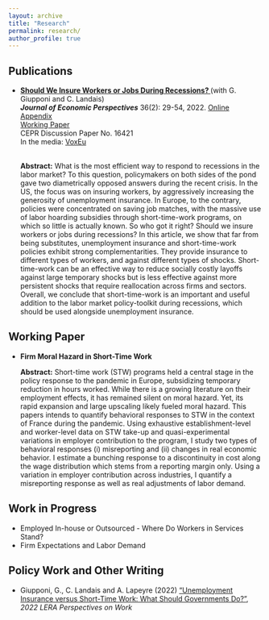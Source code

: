 ```yaml
---
layout: archive
title: "Research"
permalink: research/
author_profile: true
---
```


## Publications

<ul>
<li> <b> <a href="https://pubs.aeaweb.org/doi/pdfplus/10.1257/jep.36.2.29"> Should We Insure Workers or Jobs During Recessions? </a> </b> (with G. Giupponi and C. Landais)
</li> 
<b> <em> Journal of Economic Perspectives</em></b> 36(2): 29-54, 2022. <a href="https://www.dropbox.com/s/6c315g39qo1zh65/JEP_STW_UI_Appendix_220411.pdf?dl=0"> Online Appendix </a>
<br />
 <a href ="https://www.dropbox.com/s/tvl2mimvx5xcu4i/WP_STW_UI_Paper_Appendix_220204.pdf?dl=0"> Working Paper </a>
<br />
CEPR Discussion Paper No. 16421 
 <br />
In the media: <a href="https://voxeu.org/article/social-insurance-policies-turbulent-times-short-time-work-versus-unemployment-insurance"> VoxEu</a>  <br />
 <br />

<p> <b>Abstract:</b> What is the most efficient way to respond to recessions in the labor market? To this question, policymakers on both sides of the pond gave two diametrically opposed answers during the recent crisis. In the US, the focus was on insuring workers, by aggressively increasing the generosity of unemployment insurance. In Europe, to the contrary, policies were concentrated on saving job matches, with the massive use of labor hoarding subsidies through short-time-work programs, on which so little is actually known. So who got it right? Should we insure workers or jobs during recessions? In this article, we show that far from being substitutes, unemployment insurance and short-time-work policies exhibit strong complementarities. They provide insurance to different types of workers, and against different types of shocks. Short-time-work can be an effective way to reduce socially costly layoffs against large temporary shocks but is less effective against more persistent shocks that require reallocation across firms and sectors. Overall, we conclude that short-time-work is an important and useful addition to the labor market policy-toolkit during recessions, which should be used alongside unemployment insurance.</p>
</ul>


## Working Paper

<ul>
 <li> <b> Firm Moral Hazard in Short-Time Work </b>
</li> 
<p> <b>Abstract:</b> Short-time work (STW) programs held a central stage in the policy response to the pandemic in Europe, subsidizing temporary reduction in hours worked. While there is a growing literature on their employment effects, it has remained silent on moral hazard. Yet, its rapid expansion and large upscaling likely fueled moral hazard. This papers intends to quantify behavioral responses to STW in the context of France during the pandemic. Using exhaustive establishment-level and worker-level data on STW take-up and quasi-experimental variations in employer contribution to the program, I study two types of behavioral responses (i) misreporting and (ii) changes in real economic behavior. I estimate a bunching response to a discontinuity in cost along the wage distribution which stems from a reporting margin only. Using a variation in employer contribution across industries, I quantify a misreporting response as well as real adjustments of labor demand. </p>
 </ul>
 
## Work in Progress 

<ul>
<li> Employed In-house or Outsourced - Where Do Workers in Services Stand? 
</li> 
<li> Firm Expectations and Labor Demand 
</li> 
</ul>

## Policy Work and Other Writing 
<ul>
 <li> Giupponi, G., C. Landais and A. Lapeyre (2022) <a href="https://www.dropbox.com/s/0vt56wjnawaq54g/POW_2022_Vol26_Pgs64-67_GiupponiLandaisLapeyre.pdf?dl=0"> “Unemployment Insurance versus Short-Time Work: What Should Governments Do?”</a>, <em> 2022 LERA Perspectives on Work</em>
</li> 
 
</ul>

